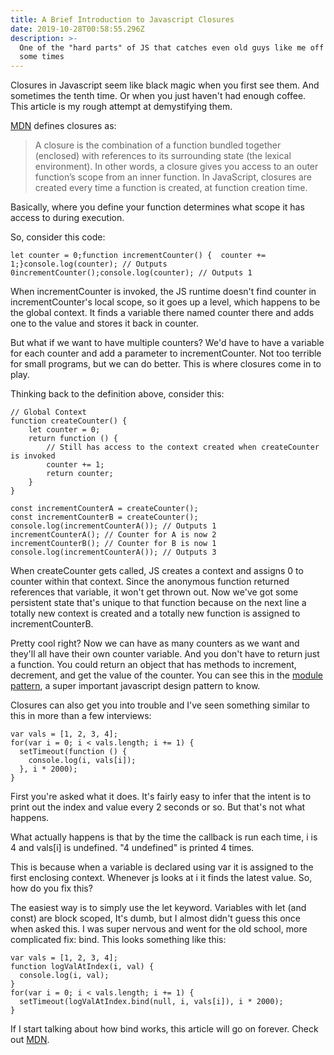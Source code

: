 ```yaml
---
title: A Brief Introduction to Javascript Closures
date: 2019-10-28T00:58:55.296Z
description: >-
  One of the "hard parts" of JS that catches even old guys like me off guard
  some times
---
```

Closures in Javascript seem like black magic when you first see them. And sometimes the tenth time. Or when you just haven't had enough coffee. This article is my rough attempt at demystifying them.

[MDN](https://developer.mozilla.org/en-US/docs/Web/JavaScript/Closures) defines closures as: 

> A closure is the combination of a function bundled together (enclosed) with references to its surrounding state (the lexical environment). In other words, a closure gives you access to an outer function’s scope from an inner function. In JavaScript, closures are created every time a function is created, at function creation time.

Basically, where you define your function determines what scope it has access to during execution.

So, consider this code:

```
let counter = 0;function incrementCounter() {  counter += 1;}console.log(counter); // Outputs 0incrementCounter();console.log(counter); // Outputs 1
```

When incrementCounter is invoked, the JS runtime doesn't find counter in incrementCounter's local scope, so it goes up a level, which happens to be the global context. It finds a variable there named counter there and adds one to the value and stores it back in counter.

But what if we want to have multiple counters? We'd have to have a variable for each counter and add a parameter to incrementCounter. Not too terrible for small programs, but we can do better. This is where closures come in to play.

Thinking back to the definition above,  consider this:

```
// Global Context
function createCounter() {
    let counter = 0;
    return function () {
        // Still has access to the context created when createCounter is invoked
        counter += 1;
        return counter;
    }
}

const incrementCounterA = createCounter();
const incrementCounterB = createCounter();
console.log(incrementCounterA()); // Outputs 1
incrementCounterA(); // Counter for A is now 2
incrementCounterB(); // Counter for B is now 1
console.log(incrementCounterA()); // Outputs 3
```

When createCounter gets called, JS creates a context and assigns 0 to counter within that context. Since the anonymous function returned references that variable, it won't get thrown out. Now we've got some persistent state that's unique to that function because on the next line a totally new context is created and a totally new function is assigned to incrementCounterB.

Pretty cool right? Now we can have as many counters as we want and they'll all have their own counter variable. And you don't have to return just a function. You could return an object that has methods to increment, decrement, and get the value of the counter. You can see this in the [module pattern](https://coryrylan.com/blog/javascript-module-pattern-basics), a super important javascript design pattern to know. 

Closures can also get you into trouble and I've seen something similar to this in more than a few interviews:

```
var vals = [1, 2, 3, 4];
for(var i = 0; i < vals.length; i += 1) {  
  setTimeout(function () {    
    console.log(i, vals[i]);  
  }, i * 2000);
}
```

First you're asked what it does. It's fairly easy to infer that the intent is to print out the index and value every 2 seconds or so. But that's not what happens. 

What actually happens is that by the time the callback is run each time, i is 4 and vals\[i] is undefined. "4 undefined" is printed 4 times.

This is because when a variable is declared using var it is assigned to the first enclosing context. Whenever js looks at i it finds the latest value. So, how do you fix this?

The easiest way is to simply use the let keyword. Variables with let (and const) are block scoped, It's dumb, but I almost didn't guess this once when asked this. I was super nervous and went for the old school, more complicated fix: bind. This looks something like this:

```
var vals = [1, 2, 3, 4];
function logValAtIndex(i, val) { 
  console.log(i, val);
}
for(var i = 0; i < vals.length; i += 1) {  
  setTimeout(logValAtIndex.bind(null, i, vals[i]), i * 2000);
}
```

If I start talking about how bind works, this article will go on forever. Check out [MDN](https://developer.mozilla.org/en-US/docs/Web/JavaScript/Reference/Global_Objects/Function/bind).
